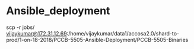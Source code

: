 # Ansible_deployment

scp -r jobs/ vijaykumar@172.31.12.69:/home/vijaykumar/data1/accosa2.0/shard-to-prod/1-on-18-2018/PCCB-5505-Ansible-Deployment/PCCB-5505-Binaries
